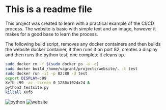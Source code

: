 # This is a readme file
This project was created to learn with a practical example of the CI/CD process.   The website is basic with simple text and an image, however it makes for a good base to learn the process.

The following build script, removes any docker containers and then builds the website docker container, it then runs it on port 82, creates a display  and then runs the python test, one complete it cleans up.

```bash
sudo docker rm -f $(sudo docker ps -a -q)
sudo docker build /home/vagrant/projects/website/. -t test
sudo docker run -it -p 82:80 -d test
export DISPLAY=:99
Xvfb :99 -ac -screen 0 1280x1024x24 &
python3 testsite.py
killall Xvfb
```

<img src="https://i.imgur.com/7FkVHgs.png" alt="python" title="CI/CD">

<img src="https://i.imgur.com/boPwKvU.png" alt="website" title="CI/CD">




